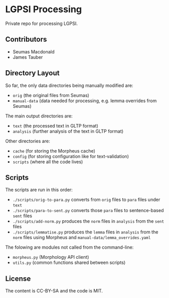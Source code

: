 # LGPSI Processing

Private repo for processing LGPSI.

## Contributors

* Seumas Macdonald
* James Tauber

## Directory Layout

So far, the only data directories being manually modified are:

* `orig` (the original files from Seumas)
* `manual-data` (data needed for processing, e.g. lemma overrides from Seumas)

The main output directories are:

* `text` (the processed text in GLTP format)
* `analysis` (further analysis of the text in GLTP format)

Other directories are:

* `cache` (for storing the Morpheus cache)
* `config` (for storing configuration like for text-validation)
* `scripts` (where all the code lives)

## Scripts

The scripts are run in this order:

* `./scripts/orig-to-para.py` converts from `orig` files to `para` files under `text`
* `./scripts/para-to-sent.py` converts those `para` files to sentence-based `sent` files
* `./scripts/add-norm.py` produces the `norm` files in `analysis` from the `sent` files
* `./scripts/lemmatise.py` produces the `lemma` files in `analysis` from the `norm` files using Morpheus and `manual-data/lemma_overrides.yaml`

The folowing are modules not called from the command-line:

* `morpheus.py` (Morphology API client)
* `utils.py` (common functions shared between scripts)

## License

The content is CC-BY-SA and the code is MIT.
